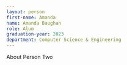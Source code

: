 ```yaml
---
layout: person
first-name: Amanda
name: Amanda Baughan
role: Alum
graduation-year: 2023
department: Computer Science & Engineering
---
```


About Person Two